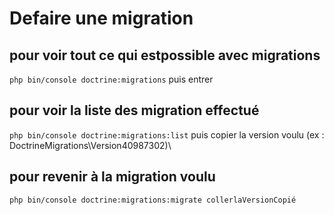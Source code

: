 # Defaire une migration
## pour voir tout ce qui estpossible avec migrations
`php bin/console doctrine:migrations` puis entrer
## pour voir la liste des migration effectué
`php bin/console doctrine:migrations:list` puis copier la version voulu (ex : DoctrineMigrations\Version40987302)\
## pour revenir à la migration voulu 
`php bin/console doctrine:migrations:migrate collerlaVersionCopié`
